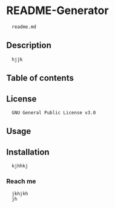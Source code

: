 # README-Generator
      readme.md
  ## Description

      hjjk
      
 ## Table of contents
    
  ## License
      GNU General Public License v3.0
      
 ## Usage
      
 ## Installation
      kjhhkj
 ### Reach me
      jkhjkh
      jh

      